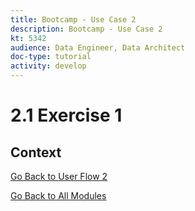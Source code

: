 ```yaml
---
title: Bootcamp - Use Case 2
description: Bootcamp - Use Case 2
kt: 5342
audience: Data Engineer, Data Architect
doc-type: tutorial
activity: develop
---
```

# 2.1 Exercise 1

## Context


[Go Back to User Flow 2](./uc2.md)

[Go Back to All Modules](./../../overview.md)
